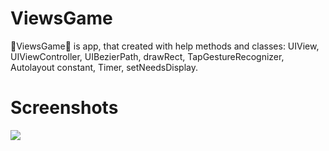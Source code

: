 # ViewsGame
🔺ViewsGame🔻 is app, that created with help methods and classes: UIView, UIViewController, UIBezierPath, drawRect, TapGestureRecognizer, Autolayout constant, Timer,  setNeedsDisplay.
# Screenshots
![](ViewsGame/Screen1.png)

